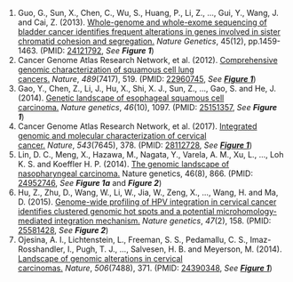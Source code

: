 1. Guo, G., Sun, X., Chen, C., Wu, S., Huang, P., Li, Z., ..., Gui, Y., Wang, J. and Cai, Z. (2013). <a href="https://www.nature.com/articles/ng.2798" target="_blank">Whole-genome and whole-exome sequencing of bladder cancer identifies frequent alterations in genes involved in sister chromatid cohesion and segregation.</a> *Nature Genetics*, 45(12), pp.1459-1463. (PMID: [24121792](https://www.ncbi.nlm.nih.gov/pubmed/24121792), *See __Figure 1__*)
2. Cancer Genome Atlas Research Network, et al. (2012). <a href="https://www.nature.com/articles/nature11404" target="_blank">Comprehensive genomic characterization of squamous cell lung cancers.</a> *Nature*, *489*(7417), 519. (PMID: <a href="https://www.ncbi.nlm.nih.gov/pubmed/22960745" target="_blank">22960745</a>, *See __<a href="https://www.nature.com/articles/nature11404/figures/1" target="_blank">Figure 1</a>__*)
3. Gao, Y., Chen, Z., Li, J., Hu, X., Shi, X. J., Sun, Z., ..., Gao, S. and He, J. (2014). <a href="https://www.nature.com/articles/ng.3076" target="_blank">Genetic landscape of esophageal squamous cell carcinoma.</a> *Nature genetics*, *46*(10), 1097. (PMID: <a href="https://www.ncbi.nlm.nih.gov/pubmed/25151357" target="_blank">25151357</a>, *See __Figure 1__*)
4. Cancer Genome Atlas Research Network, et al. (2017). <a href="https://www.nature.com/articles/nature21386" target="_blank">Integrated genomic and molecular characterization of cervical cancer.</a> *Nature*, *543*(7645), 378. (PMID: <a href="https://www.ncbi.nlm.nih.gov/pubmed/28112728" target="_blank">28112728</a>, *See __<a href="https://www.nature.com/articles/nature21386/figures/1" target="_blank">Figure 1</a>__*)
5. Lin, D. C., Meng, X., Hazawa, M., Nagata, Y., Varela, A. M., Xu, L., ..., Loh K. S. and Koeffler H. P. (2014). <a href="https://www.nature.com/articles/ng.3006" target="_blank">The genomic landscape of nasopharyngeal carcinoma.</a> Nature genetics, 46(8), 866. (PMID: <a href="https://www.ncbi.nlm.nih.gov/pubmed/24952746" target="_blank">24952746</a>, *See __Figure 1a__* and *__Figure 2__*)
6. Hu, Z., Zhu, D., Wang, W., Li, W., Jia, W., Zeng, X., ..., Wang, H. and Ma, D. (2015). <a href="https://www.nature.com/articles/ng.3178" target="_blank">Genome-wide profiling of HPV integration in cervical cancer identifies clustered genomic hot spots and a potential microhomology-mediated integration mechanism.</a> *Nature genetics*, *47*(2), 158. (PMID: <a href="https://www.ncbi.nlm.nih.gov/pubmed/25581428" target="_blank">25581428</a>, *See __Figure 2__*)
7. Ojesina, A. I., Lichtenstein, L., Freeman, S. S., Pedamallu, C. S., Imaz-Rosshandler, I., Pugh, T. J., ..., Salvesen, H. B. and Meyerson, M. (2014). <a href="https://www.nature.com/articles/nature12881" target="_blank">Landscape of genomic alterations in cervical carcinomas.</a> *Nature*, *506*(7488), 371. (PMID: <a href="https://www.ncbi.nlm.nih.gov/pubmed/24390348" target="_blank">24390348</a>, *See __<a href="https://www.nature.com/articles/nature12881/figures/1" target="_blank">Figure 1</a>__*)